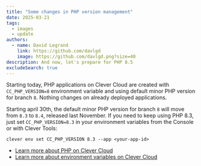 ```yaml
---
title: "Some changes in PHP version management"
date: 2025-03-21
tags:
  - images
  - update
authors:
  - name: David Legrand
    link: https://github.com/davlgd
    image: https://github.com/davlgd.png?size=40
description: And now, let's prepare for PHP 8.5
excludeSearch: true
---
```


Starting today, PHP applications on Clever Cloud are created with `CC_PHP_VERSION=8` environment variable and using default minor PHP version for branch `8`. Nothing changes on already deployed applications.

Starting april 30th, the default minor PHP version for branch `8` will move from `8.3` to `8.4`, released last November. If you need to keep using PHP 8.3, just set `CC_PHP_VERSION=8.3` in your environment variables from the Console or with Clever Tools:

```
clever env set CC_PHP_VERSION 8.3 --app <your-app-id>
```

* [Learn more about PHP on Clever Cloud](/developers/doc/applications/php/)
* [Learn more about environment variables on Clever Cloud](/developers/doc/reference/reference-environment-variables/)
